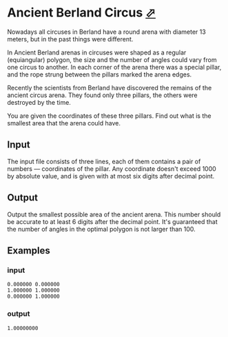 # Ancient Berland Circus [⬀](https://codeforces.com/problemset/problem/1/C)

Nowadays all circuses in Berland have a round arena with diameter 13 meters, but in the past things were different.

In Ancient Berland arenas in circuses were shaped as a regular (equiangular) polygon, the size and the number of angles could vary from one circus to another. In each corner of the arena there was a special pillar, and the rope strung between the pillars marked the arena edges.

Recently the scientists from Berland have discovered the remains of the ancient circus arena. They found only three pillars, the others were destroyed by the time.

You are given the coordinates of these three pillars. Find out what is the smallest area that the arena could have.

## Input

The input file consists of three lines, each of them contains a pair of numbers –– coordinates of the pillar. Any coordinate doesn't exceed 1000 by absolute value, and is given with at most six digits after decimal point.

## Output

Output the smallest possible area of the ancient arena. This number should be accurate to at least 6 digits after the decimal point. It's guaranteed that the number of angles in the optimal polygon is not larger than 100.

## Examples

### input
```
0.000000 0.000000
1.000000 1.000000
0.000000 1.000000
```

### output
```
1.00000000
```
